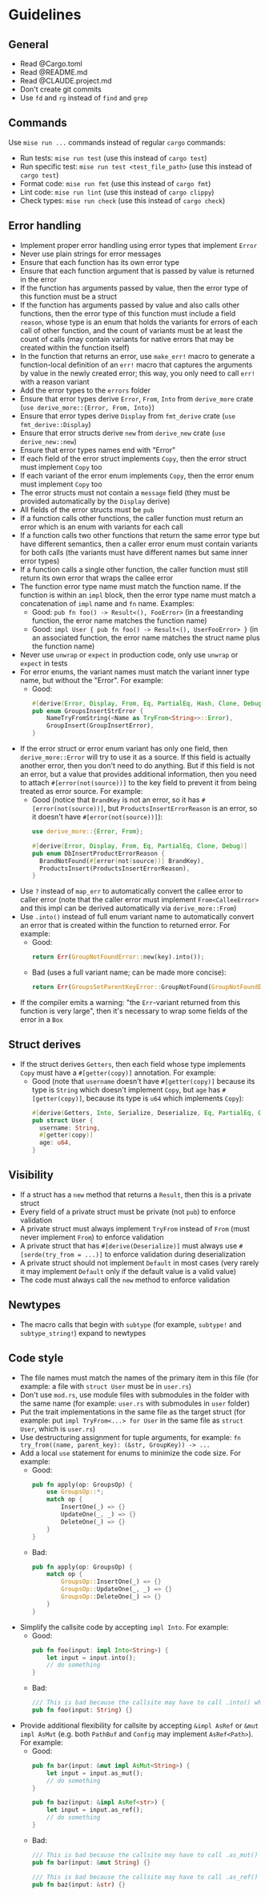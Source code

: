 # Guidelines

## General

* Read @Cargo.toml
* Read @README.md
* Read @CLAUDE.project.md
* Don't create git commits
* Use `fd` and `rg` instead of `find` and `grep`

## Commands

Use `mise run ...` commands instead of regular `cargo` commands:

* Run tests: `mise run test` (use this instead of `cargo test`)
* Run specific test: `mise run test <test_file_path>` (use this instead of `cargo test`)
* Format code: `mise run fmt` (use this instead of `cargo fmt`)
* Lint code: `mise run lint` (use this instead of `cargo clippy`)
* Check types: `mise run check` (use this instead of `cargo check`)

## Error handling

* Implement proper error handling using error types that implement `Error`
* Never use plain strings for error messages
* Ensure that each function has its own error type
* Ensure that each function argument that is passed by value is returned in the error
* If the function has arguments passed by value, then the error type of this function must be a struct
* If the function has arguments passed by value and also calls other functions, then the error type of this function must include a field `reason`, whose type is an enum that holds the variants for errors of each call of other function, and the count of variants must be at least the count of calls (may contain variants for native errors that may be created within the function itself)
* In the function that returns an error, use `make_err!` macro to generate a function-local definition of an `err!` macro that captures the arguments by value in the newly created error; this way, you only need to call `err!` with a reason variant
* Add the error types to the `errors` folder
* Ensure that error types derive `Error`, `From`, `Into` from `derive_more` crate (`use derive_more::{Error, From, Into}`)
* Ensure that error types derive `Display` from `fmt_derive` crate (`use fmt_derive::Display`)
* Ensure that error structs derive `new` from `derive_new` crate (`use derive_new::new`)
* Ensure that error types names end with "Error"
* If each field of the error struct implements `Copy`, then the error struct must implement `Copy` too
* If each variant of the error enum implements `Copy`, then the error enum must implement `Copy` too
* The error structs must not contain a `message` field (they must be provided automatically by the `Display` derive)
* All fields of the error structs must be `pub`
* If a function calls other functions, the caller function must return an error which is an enum with variants for each call
* If a function calls two other functions that return the same error type but have different semantics, then a caller error enum must contain variants for both calls (the variants must have different names but same inner error types)
* If a function calls a single other function, the caller function must still return its own error that wraps the callee error
* The function error type name must match the function name. If the function is within an `impl` block, then the error type name must match a concatenation of `impl` name and `fn` name. Examples:
  * Good: `pub fn foo() -> Result<(), FooError>` (in a freestanding function, the error name matches the function name)
  * Good: `impl User { pub fn foo() -> Result<(), UserFooError> }` (in an associated function, the error name matches the struct name plus the function name)
* Never use `unwrap` or `expect` in production code, only use `unwrap` or `expect` in tests
* For error enums, the variant names must match the variant inner type name, but without the "Error". For example:
  * Good:
    ```rust
    #[derive(Error, Display, From, Eq, PartialEq, Hash, Clone, Debug)]
    pub enum GroupsInsertStrError {
        NameTryFromString(<Name as TryFrom<String>>::Error),
        GroupInsert(GroupInsertError),
    }
    ```
* If the error struct or error enum variant has only one field, then `derive_more::Error` will try to use it as a source. If this field is actually another error, then you don't need to do anything. But if this field is not an error, but a value that provides additional information, then you need to attach `#[error(not(source))]` to the key field to prevent it from being treated as error source. For example:
  * Good (notice that `BrandKey` is not an error, so it has `#[error(not(source))]`, but `ProductsInsertErrorReason` is an error, so it doesn't have `#[error(not(source))]`):
    ```rust
    use derive_more::{Error, From};
    
    #[derive(Error, Display, From, Eq, PartialEq, Clone, Debug)]
    pub enum DbInsertProductErrorReason {
      BrandNotFound(#[error(not(source))] BrandKey),
      ProductsInsert(ProductsInsertErrorReason),
    }
    ```
* Use `?` instead of `map_err` to automatically convert the callee error to caller error (note that the caller error must implement `From<CalleeError>` and this impl can be derived automatically via `derive_more::From`)
* Use `.into()` instead of full enum variant name to automatically convert an error that is created within the function to returned error. For example:
  * Good:
    ```rust
    return Err(GroupNotFoundError::new(key).into());
    ```
  * Bad (uses a full variant name; can be made more concise):
    ```rust
    return Err(GroupsSetParentKeyError::GroupNotFound(GroupNotFoundError::new(key)));
    ```
* If the compiler emits a warning: "the `Err`-variant returned from this function is very large", then it's necessary to wrap some fields of the error in a `Box`

## Struct derives

* If the struct derives `Getters`, then each field whose type implements `Copy` must have a `#[getter(copy)]` annotation. For example:
  * Good (note that `username` doesn't have `#[getter(copy)]` because its type is `String` which doesn't implement `Copy`, but `age` has `#[getter(copy)]`, because its type is `u64` which implements `Copy`):
    ```rust
    #[derive(Getters, Into, Serialize, Deserialize, Eq, PartialEq, Clone, Debug)]
    pub struct User {
      username: String,
      #[getter(copy)]
      age: u64,
    }
    ```

## Visibility

* If a struct has a `new` method that returns a `Result`, then this is a private struct
* Every field of a private struct must be private (not `pub`) to enforce validation
* A private struct must always implement `TryFrom` instead of `From` (must never implement `From`) to enforce validation
* A private struct that has `#[derive(Deserialize)]` must always use `#[serde(try_from = ...)]` to enforce validation during deserialization
* A private struct should not implement `Default` in most cases (very rarely it may implement `Default` only if the default value is a valid value)
* The code must always call the `new` method to enforce validation

## Newtypes

* The macro calls that begin with `subtype` (for example, `subtype!` and `subtype_string!`) expand to newtypes

## Code style

* The file names must match the names of the primary item in this file (for example: a file with `struct User` must be in `user.rs`)
* Don't use `mod.rs`, use module files with submodules in the folder with the same name (for example: `user.rs` with submodules in `user` folder)
* Put the trait implementations in the same file as the target struct (for example: put `impl TryFrom<...> for User` in the same file as `struct User`, which is `user.rs`)
* Use destructuring assignment for tuple arguments, for example: `fn try_from((name, parent_key): (&str, GroupKey)) -> ...`
* Add a local `use` statement for enums to minimize the code size. For example:
  * Good:
    ```rust
    pub fn apply(op: GroupsOp) {
        use GroupsOp::*;
        match op {
            InsertOne(_) => {}
            UpdateOne(_, _) => {}
            DeleteOne(_) => {}
        }
    }
    ```
  * Bad:
    ```rust
    pub fn apply(op: GroupsOp) {
        match op {
            GroupsOp::InsertOne(_) => {}
            GroupsOp::UpdateOne(_, _) => {}
            GroupsOp::DeleteOne(_) => {}
        }
    }
    ```
* Simplify the callsite code by accepting `impl Into`. For example:
  * Good:
    ```rust
    pub fn foo(input: impl Into<String>) {
        let input = input.into();
        // do something
    }
    ```
  * Bad:
    ```rust
    /// This is bad because the callsite may have to call .into() when passing the input argument
    pub fn foo(input: String) {}
    ```
* Provide additional flexibility for callsite by accepting `&impl AsRef` or `&mut impl AsMut` (e.g. both `PathBuf` and `Config` may implement `AsRef<Path>`). For example:
  * Good:
    ```rust
    pub fn bar(input: &mut impl AsMut<String>) {
        let input = input.as_mut();
        // do something
    }
    
    pub fn baz(input: &impl AsRef<str>) {
        let input = input.as_ref();
        // do something
    }
    ```
  * Bad:
    ```rust
    /// This is bad because the callsite may have to call .as_mut() when passing the input argument
    pub fn bar(input: &mut String) {}
    
    /// This is bad because the callsite may have to call .as_ref() when passing the input argument
    pub fn baz(input: &str) {}
    ```
